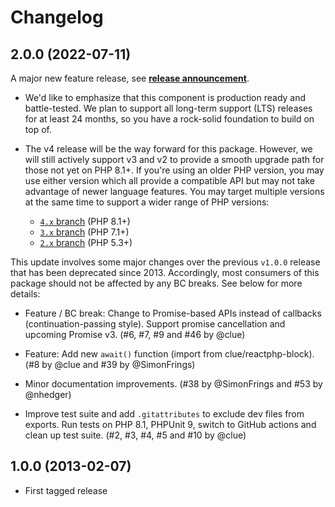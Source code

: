 # Changelog

## 2.0.0 (2022-07-11)

A major new feature release, see [**release announcement**](https://clue.engineering/2022/announcing-reactphp-async).

*   We'd like to emphasize that this component is production ready and battle-tested.
    We plan to support all long-term support (LTS) releases for at least 24 months,
    so you have a rock-solid foundation to build on top of.

*   The v4 release will be the way forward for this package. However, we will still
    actively support v3 and v2 to provide a smooth upgrade path for those not yet
    on PHP 8.1+. If you're using an older PHP version, you may use either version
    which all provide a compatible API but may not take advantage of newer language
    features. You may target multiple versions at the same time to support a wider range of
    PHP versions:

    * [`4.x` branch](https://github.com/reactphp/async/tree/4.x) (PHP 8.1+)
    * [`3.x` branch](https://github.com/reactphp/async/tree/3.x) (PHP 7.1+)
    * [`2.x` branch](https://github.com/reactphp/async/tree/2.x) (PHP 5.3+)

This update involves some major changes over the previous `v1.0.0` release that
has been deprecated since 2013. Accordingly, most consumers of this package
should not be affected by any BC breaks. See below for more details:

*   Feature / BC break: Change to Promise-based APIs instead of callbacks (continuation-passing style).
    Support promise cancellation and upcoming Promise v3.
    (#6, #7, #9 and #46 by @clue)

*   Feature: Add new `await()` function (import from clue/reactphp-block).
    (#8 by @clue and #39 by @SimonFrings)

*   Minor documentation improvements.
    (#38 by @SimonFrings and #53 by @nhedger)

*   Improve test suite and add `.gitattributes` to exclude dev files from exports.
    Run tests on PHP 8.1, PHPUnit 9, switch to GitHub actions and clean up test suite.
    (#2, #3, #4, #5 and #10 by @clue)

## 1.0.0 (2013-02-07)

* First tagged release
